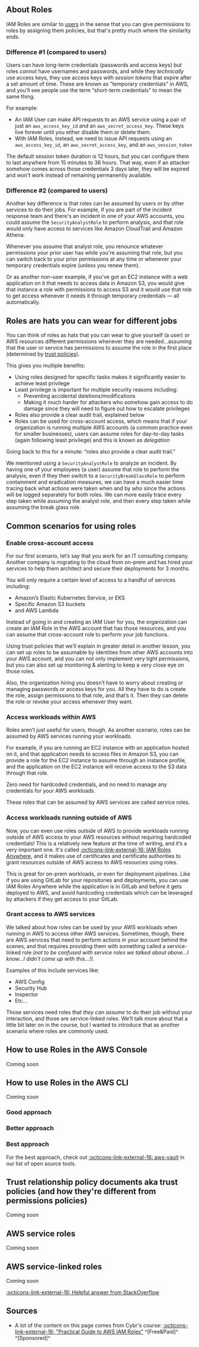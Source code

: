 ## About Roles

IAM Roles are similar to [users](/aws/iam/about-iam/#iam-users) in the sense that you can give permissions to roles by assigning them policies, but that's pretty much where the similarity ends.

### Difference #1 (compared to users)

Users can have long-term credentials (passwords and access keys) but roles *cannot* have usernames and passwords, and while they *technically* use access keys, they use access keys *with session tokens* that expire after a set amount of time. These are known as “temporary credentials” in AWS, and you'll see people use the term “short-term credentials” to mean the same thing. 

For example:

- An IAM User can make API requests to an AWS service using a pair of just an `aws_access_key_id` and an `aws_secret_access_key`. These keys live forever until you either disable them or delete them.
- With IAM Roles, instead, we need to issue API requests using an `aws_access_key_id`, an `aws_secret_access_key`, and an `aws_session_token`

The default session token duration is 12 hours, but you can configure them to last anywhere from 15 minutes to 36 hours. That way, even if an attacker somehow comes across those credentials 3 days later, they will be expired and won't work instead of remaining permanently available.

### Difference #2 (compared to users)

Another key difference is that roles can be assumed by users or by other services to do their jobs. For example, if you are part of the incident response team and there's an incident in one of your AWS accounts, you could assume the `SecurityAnalystRole` to perform analysis, and that role would only have access to services like Amazon CloudTrail and Amazon Athena. 

Whenever you assume that analyst role, you renounce whatever permissions your prior user has while you're assuming that role, but you can switch back to your prior permissions at any time or whenever your temporary credentials expire (unless you renew them).

Or as another non-user example, if you've got an EC2 instance with a web application on it that needs to access data in Amazon S3, you would give that instance a role with permissions to access S3 and it would use that role to get access whenever it needs it through temporary credentials — all automatically.

## Roles are hats you can wear for different jobs

You can think of roles as hats that you can wear to give yourself (a user) or AWS resources different permissions whenever they are needed...assuming that the user or service has permissions to assume the role in the first place (determined by [trust policies](/aws/iam/roles/#trust-relationship-policy-documents-aka-trust-policies-and-how-theyre-different-from-permissions-policies)).

This gives you multiple benefits:

- Using roles designed for specific tasks makes it significantly easier to achieve least privilege
- Least privilege is important for multiple security reasons including:
    - Preventing accidental deletions/modifications
    - Making it much harder for attackers who somehow gain access to do damage since they will need to figure out how to escalate privileges
- Roles also provide a clear audit trail, explained below
- Roles can be used for cross-account access, which means that if your organization is running multiple AWS accounts (a common practice even for smaller businesses), users can assume roles for day-to-day tasks (again following least privilege) and this is known as *delegation*

Going back to this for a minute: “roles also provide a clear audit trail.”

We mentioned using a `SecurityAnalystRole` to analyze an incident. By having one of your employees (a user) assume that role to perform the analysis; even if they then switch to a `SecurityBreakGlassRole` to perform containment and eradication measures, we can have a much easier time tracing back what actions were taken when and by who since the actions will be logged separately for both roles. We can more easily trace every step taken while assuming the analyst role, and then every step taken while assuming the break glass role.

## Common scenarios for using roles

### Enable cross-account access

For our first scenario, let’s say that you work for an IT consulting company. Another company is migrating to the cloud from on-prem and has hired your services to help them architect and secure their deployments for 3 months.

You will only require a certain level of access to a handful of services including:

- Amazon’s Elastic Kubernetes Service, or EKS
- Specific Amazon S3 buckets
- and AWS Lambda

Instead of going in and creating an IAM User for you, the organization can create an IAM Role in the AWS account that has those resources, and you can assume that cross-account role to perform your job functions.

Using trust policies that we’ll explain in greater detail in another lesson, you can set up roles to be assumable by identities from other AWS accounts into your AWS account, and you can not only implement very tight permissions, but you can also set up monitoring & alerting to keep a very close eye on those roles.

Also, the organization hiring you doesn’t have to worry about creating or managing passwords or access keys for you. All they have to do is create the role, assign permissions to that role, and that’s it. Then they can delete the role or revoke your access whenever they want.

### Access workloads within AWS

Roles aren’t just useful for users, though. As another scenario, roles can be assumed by AWS services running your workloads.

For example, if you are running an EC2 instance with an application hosted on it, and that application needs to access files in Amazon S3, you can provide a role for the EC2 instance to assume through an instance profile, and the application on the EC2 instance will receive access to the S3 data through that role.

Zero need for hardcoded credentials, and no need to manage any credentials for your AWS workloads.

These roles that can be assumed by AWS services are called service roles.

### Access workloads running outside of AWS

Now, you can even use roles *outside* of AWS to provide workloads running outside of AWS access to your AWS resources without requiring hardcoded credentials! This is a relatively new feature at the time of writing, and it’s a very important one. It's called [:octicons-link-external-16: IAM Roles Anywhere](https://docs.aws.amazon.com/rolesanywhere/latest/userguide/introduction.html), and it makes use of certificates and certificate authorities to grant resources outside of AWS access to AWS resources using roles.

This is great for on-prem workloads, or even for deployment pipelines. Like if you are using GitLab for your repositories and deployments, you can use IAM Roles Anywhere while the application is in GitLab and before it gets deployed to AWS, and avoid hardcoding credentials which can be leveraged by attackers if they get access to your GitLab.

### Grant access to AWS services

We talked about how roles can be used by your AWS workloads when running in AWS to access other AWS services. Sometimes, though, there are AWS services that need to perform actions in your account behind the scenes, and that requires providing them with something called a service-linked role *(not to be confused with service roles we talked about above...I know...I didn't come up with this...!)*.

Examples of this include services like:

- AWS Config
- Security Hub
- Inspector
- Etc…

Those services need roles that *they can assume* to do their job without your interaction, and those are service-linked roles. We’ll talk more about that a little bit later on in the course, but I wanted to introduce that as another scenario where roles are commonly used.

## How to use Roles in the AWS Console

Coming soon

## How to use Roles in the AWS CLI

Coming soon

### Good approach

### Better approach

### Best approach
For the best approach, check out [ :octicons-link-external-16: aws-vault](/aws/iam/open-source-tools/) in our list of open source tools.

## Trust relationship policy documents aka trust policies (and how they're different from permissions policies)

Coming soon

## AWS service roles

Coming soon


## AWS service-linked roles

Coming soon

[ :octicons-link-external-16: Helpful answer from StackOverflow](https://stackoverflow.com/questions/65970798/aws-service-role-vs-service-link-role)

## Sources

- A lot of the content on this page comes from Cybr's course: [:octicons-link-external-16: "Practical Guide to AWS IAM Roles"](https://cybr.com/courses/practical-guide-to-aws-iam-roles/) ^[Free&Paid]^ ^[Sponsored]^